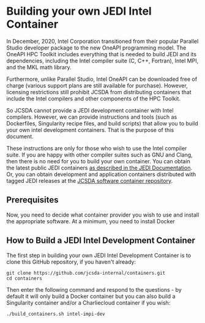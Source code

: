 # Building your own JEDI Intel Container

In December, 2020, Intel Corporation transitioned from their popular Parallel Studio developer package to the new OneAPI programming model.  The OneAPI HPC Toolkit includes everything that is needed to build JEDI and its dependencies, including the Intel compiler suite (C, C++, Fortran), Intel MPI, and the MKL math library.

Furthermore, unlike Parallel Studio, Intel OneAPI can be downloaded free of charge (various support plans are still available for purchase).  However, licensing restrictions still prohibit JCSDA from distributing containers that include the Intel compilers and other components of the HPC Toolkit.

So JCSDA cannot provide a JEDI development container with Intel compilers.  However, we can provide instructions and tools (such as Dockerfiles, Singularity recipe files, and build scripts) that allow you to build your own intel development containers.  That is the purpose of this document.

These instructions are only for those who wish to use the Intel compiler suite.  If you are happy with other compiler suites such as GNU and Clang, then there is no need for you to build your own container.  You can obtain the latest public JEDI containers [as described in the JEDI Documentation](https://jointcenterforsatellitedataassimilation-jedi-docs.readthedocs-hosted.com/en/latest/using/jedi_environment/containers.html#available-containers).  Or, you can obtain development and application containers distributed with tagged JEDI releases at the [JCSDA software container repository](http://data.jcsda.org/pages/containers.html).

Prerequisites
-------------

Now, you need to decide what container provider you wish to use and install the appropriate software.  At a minimum, you need to install Docker



How to Build a JEDI Intel Development Container
-----------------------------------------------

The first step in building your own JEDI Intel Development Container is to clone this GitHub repository, if you haven't already:

```
git clone https://github.com/jcsda-internal/containers.git
cd containers
```

Then enter the following command and respond to the questions - by default it will only build a Docker container but you can also build a Singularity container and/or a Charliecloud container if you wish:

```
./build_containers.sh intel-impi-dev
```
